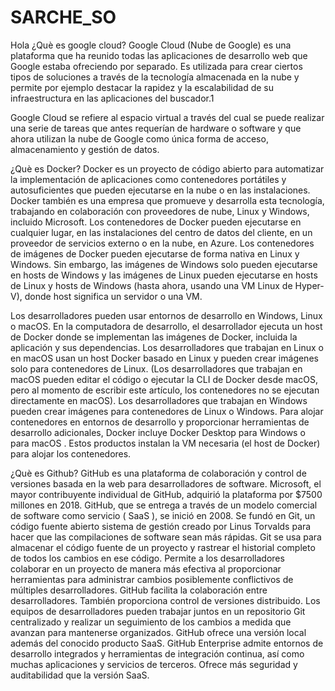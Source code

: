 # SARCHE_SO
Hola
¿Què es google cloud? 
Google Cloud (Nube de Google) es una plataforma que ha reunido todas las aplicaciones de desarrollo web que Google estaba ofreciendo por separado. Es utilizada para crear ciertos tipos de soluciones a través de la tecnología almacenada en la nube y permite por ejemplo destacar la rapidez y la escalabilidad de su infraestructura en las aplicaciones del buscador.1​

Google Cloud se refiere al espacio virtual a través del cual se puede realizar una serie de tareas que antes requerían de hardware o software y que ahora utilizan la nube de Google como única forma de acceso, almacenamiento y gestión de datos.

¿Què es Docker?
Docker es un proyecto de código abierto para automatizar la implementación de aplicaciones como contenedores portátiles y autosuficientes que pueden ejecutarse en la nube o en las instalaciones. Docker también es una empresa que promueve y desarrolla esta tecnología, trabajando en colaboración con proveedores de nube, Linux y Windows, incluido Microsoft.
Los contenedores de Docker pueden ejecutarse en cualquier lugar, en las instalaciones del centro de datos del cliente, en un proveedor de servicios externo o en la nube, en Azure. Los contenedores de imágenes de Docker pueden ejecutarse de forma nativa en Linux y Windows. Sin embargo, las imágenes de Windows solo pueden ejecutarse en hosts de Windows y las imágenes de Linux pueden ejecutarse en hosts de Linux y hosts de Windows (hasta ahora, usando una VM Linux de Hyper-V), donde host significa un servidor o una VM.

Los desarrolladores pueden usar entornos de desarrollo en Windows, Linux o macOS. En la computadora de desarrollo, el desarrollador ejecuta un host de Docker donde se implementan las imágenes de Docker, incluida la aplicación y sus dependencias. Los desarrolladores que trabajan en Linux o en macOS usan un host Docker basado en Linux y pueden crear imágenes solo para contenedores de Linux. (Los desarrolladores que trabajan en macOS pueden editar el código o ejecutar la CLI de Docker desde macOS, pero al momento de escribir este artículo, los contenedores no se ejecutan directamente en macOS). Los desarrolladores que trabajan en Windows pueden crear imágenes para contenedores de Linux o Windows.
Para alojar contenedores en entornos de desarrollo y proporcionar herramientas de desarrollo adicionales, Docker incluye Docker Desktop para Windows o para macOS . Estos productos instalan la VM necesaria (el host de Docker) para alojar los contenedores.

¿Què es Github?
GitHub es una plataforma de colaboración y control de versiones basada en la web para desarrolladores de software. Microsoft, el mayor contribuyente individual de GitHub, adquirió la plataforma por $7500 millones en 2018. GitHub, que se entrega a través de un modelo comercial de software como servicio ( SaaS ), se inició en 2008. Se fundó en Git, un código fuente abierto sistema de gestión creado por Linus Torvalds para hacer que las compilaciones de software sean más rápidas.
Git se usa para almacenar el código fuente de un proyecto y rastrear el historial completo de todos los cambios en ese código. Permite a los desarrolladores colaborar en un proyecto de manera más efectiva al proporcionar herramientas para administrar cambios posiblemente conflictivos de múltiples desarrolladores.
GitHub facilita la colaboración entre desarrolladores. También proporciona control de versiones distribuido. Los equipos de desarrolladores pueden trabajar juntos en un repositorio Git centralizado y realizar un seguimiento de los cambios a medida que avanzan para mantenerse organizados.
GitHub ofrece una versión local además del conocido producto SaaS. GitHub Enterprise admite entornos de desarrollo integrados y herramientas de integración continua, así como muchas aplicaciones y servicios de terceros. Ofrece más seguridad y auditabilidad que la versión SaaS.
